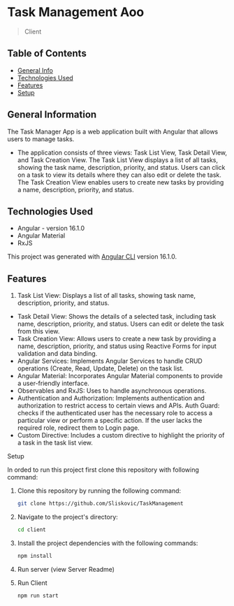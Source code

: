# Task Management Aoo
> Client

## Table of Contents

- [General Info](#general-information)
- [Technologies Used](#technologies-used)
- [Features](#features)
- [Setup](#setup)

## General Information

The Task Manager App is a web application built with Angular that allows users to manage tasks.
- The application consists of three views: Task List View, Task Detail View, and Task Creation View. The Task List View displays a list of all tasks, showing the task name, description, priority, and status. Users can click on a task to view its details where they can also edit or delete the task. The Task Creation View enables users to create new tasks by providing a name, description, priority, and status.

## Technologies Used

 - Angular - version 16.1.0
 - Angular Material
 - RxJS

This project was generated with [Angular CLI](https://github.com/angular/angular-cli) version 16.1.0.

## Features

1. Task List View: Displays a list of all tasks, showing task name, description, priority, and status.
 - Task Detail View: Shows the details of a selected task, including task name, description, priority, and status. Users can edit or delete the task from this view.
 - Task Creation View: Allows users to create a new task by providing a name, description, priority, and status using Reactive Forms for input validation and data binding.
  - Angular Services: Implements Angular Services to handle CRUD operations (Create, Read, Update, Delete) on the task list.
 - Angular Material: Incorporates Angular Material components to provide a user-friendly interface.
  - Observables and RxJS: Uses  to handle asynchronous operations.
 - Authentication and Authorization: Implements authentication and authorization to restrict access to certain views and APIs. Auth Guard: checks if the authenticated user has the necessary role to access a particular view or perform a specific action. If the user lacks the required role, redirect them to Login page.
 - Custom Directive: Includes a custom directive to highlight the priority of a task in the task list view.

Setup

In orded to run this project first clone this repository with following command:
1. Clone this repository by running the following command:

     ```bash
   git clone https://github.com/Sliskovic/TaskManagement

2. Navigate to the project's directory:
   
     ```bash
   cd client


3. Install the project dependencies with the following commands:
     ```bash
     npm install

4.  Run server (view Server Readme)

5.  Run Client
     ```bash
    npm run start
